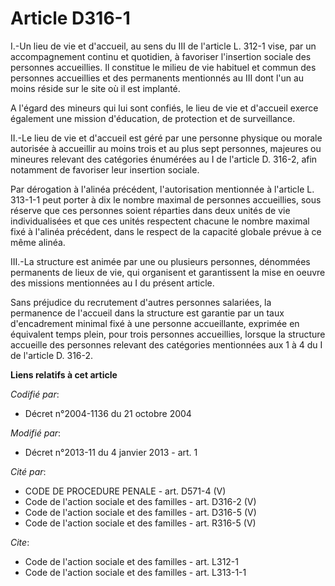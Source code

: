 # Article D316-1

I.-Un lieu de vie et d'accueil, au sens du III de l'article L. 312-1 vise, par un accompagnement continu et quotidien, à
favoriser l'insertion sociale des personnes accueillies. Il constitue le milieu de vie habituel et commun des personnes
accueillies et des permanents mentionnés au III dont l'un au moins réside sur le site où il est implanté. 

A l'égard des mineurs qui lui sont confiés, le lieu de vie et d'accueil exerce également une mission d'éducation, de
protection et de surveillance. 

II.-Le lieu de vie et d'accueil est géré par une personne physique ou morale autorisée à accueillir au moins trois et au plus
sept personnes, majeures ou mineures relevant des catégories énumérées au I de l'article D. 316-2, afin notamment de
favoriser leur insertion sociale. 

Par dérogation à l'alinéa précédent, l'autorisation mentionnée à l'article L. 313-1-1 peut porter à dix le nombre maximal de
personnes accueillies, sous réserve que ces personnes soient réparties dans deux unités de vie individualisées et que ces
unités respectent chacune le nombre maximal fixé à l'alinéa précédent, dans le respect de la capacité globale prévue à ce
même alinéa. 

III.-La structure est animée par une ou plusieurs personnes, dénommées permanents de lieux de vie, qui organisent et
garantissent la mise en oeuvre des missions mentionnées au I du présent article. 

Sans préjudice du recrutement d'autres personnes salariées, la permanence de l'accueil dans la structure est garantie par un
taux d'encadrement minimal fixé à une personne accueillante, exprimée en équivalent temps plein, pour trois personnes
accueillies, lorsque la structure accueille des personnes relevant des catégories mentionnées aux 1 à 4 du I de l'article D.
316-2.

**Liens relatifs à cet article**

_Codifié par_:

  - Décret n°2004-1136 du 21 octobre 2004

_Modifié par_:

  - Décret n°2013-11 du 4 janvier 2013 - art. 1

_Cité par_:

  - CODE DE PROCEDURE PENALE - art. D571-4 (V)
  - Code de l'action sociale et des familles - art. D316-2 (V)
  - Code de l'action sociale et des familles - art. D316-5 (V)
  - Code de l'action sociale et des familles - art. R316-5 (V)

_Cite_:

  - Code de l'action sociale et des familles - art. L312-1
  - Code de l'action sociale et des familles - art. L313-1-1

